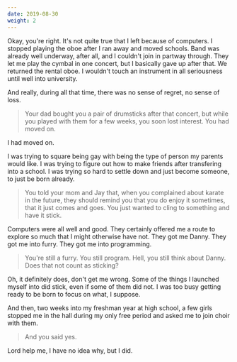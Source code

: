 ```yaml
---
date: 2019-08-30
weight: 2
---
```


<audio autoplay src="/miniatures/2.mp3"></audio>

Okay, you're right. It's not quite true that I left because of computers. I stopped playing the oboe after I ran away and moved schools. Band was already well underway, after all, and I couldn't join in partway through. They let me play the cymbal in one concert, but I basically gave up after that. We returned the rental oboe. I wouldn't touch an instrument in all seriousness until well into university.

And really, during all that time, there was no sense of regret, no sense of loss.

> Your dad bought you a pair of drumsticks after that concert, but while you played with them for a few weeks, you soon lost interest. You had moved on.

I had moved on.

I was trying to square being gay with being the type of person my parents would like. I was trying to figure out how to make friends after transfering into a school. I was trying so hard to settle down and just become someone, to just be born already.

> You told your mom and Jay that, when you complained about karate in the future, they should remind you that you do enjoy it sometimes, that it just comes and goes. You just wanted to cling to something and have it stick.

Computers were all well and good. They certainly offered me a route to explore so much that I might otherwise have not. They got me Danny. They got me into furry. They got me into programming.

> You're still a furry. You still program. Hell, you still think about Danny. Does that not count as sticking?

Oh, it definitely does, don't get me wrong. Some of the things I launched myself into did stick, even if some of them did not. I was too busy getting ready to be born to focus on what, I suppose.

And then, two weeks into my freshman year at high school, a few girls stopped me in the hall during my only free period and asked me to join choir with them.

> And you said yes.

Lord help me, I have no idea why, but I did.
